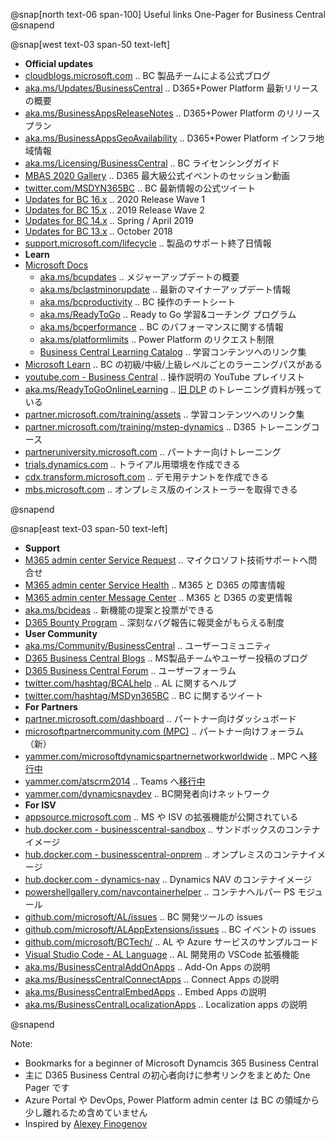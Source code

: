 @snap[north text-06 span-100]
Useful links One-Pager for Business Central
@snapend

@snap[west text-03 span-50 text-left]

- **Official updates**
- [cloudblogs.microsoft.com][101]           .. BC 製品チームによる公式ブログ
- [aka.ms/Updates/BusinessCentral][102]     .. D365+Power Platform 最新リリースの概要
- [aka.ms/BusinessAppsReleaseNotes][103]    .. D365+Power Platform のリリースプラン
- [aka.ms/BusinessAppsGeoAvailability][104] .. D365+Power Platform インフラ地域情報
- [aka.ms/Licensing/BusinessCentral][105]   .. BC ライセンシングガイド
- [MBAS 2020 Gallery][106]                  .. D365 最大級公式イベントのセッション動画
- [twitter.com/MSDYN365BC][107]             .. BC 最新情報の公式ツイート
- [Updates for BC 16.x][115]                .. 2020 Release Wave 1
- [Updates for BC 15.x][114]                .. 2019 Release Wave 2
- [Updates for BC 14.x][113]                .. Spring / April 2019
- [Updates for BC 13.x][112]                .. October 2018
- [support.microsoft.com/lifecycle][111]    .. 製品のサポート終了日情報
- **Learn**
- [Microsoft Docs][131]
  - [aka.ms/bcupdates][132]                            .. メジャーアップデートの概要
  - [aka.ms/bclastminorupdate][133]                    .. 最新のマイナーアップデート情報
  - [aka.ms/bcproductivity][134]                       .. BC 操作のチートシート
  - [aka.ms/ReadyToGo][135]                            .. Ready to Go 学習&コーチング プログラム
  - [aka.ms/bcperformance][136]                        .. BC のパフォーマンスに関する情報
  - [aka.ms/platformlimits][137]                       .. Power Platform のリクエスト制限
  - [Business Central Learning Catalog][138]           .. 学習コンテンツへのリンク集
- [Microsoft Learn][141]                               .. BC の初級/中級/上級レベルごとのラーニングパスがある
- [youtube.com - Business Central][142]                .. 操作説明の YouTube プレイリスト
- [aka.ms/ReadyToGoOnlineLearning][143]                .. [旧 DLP][301] のトレーニング資料が残っている
- [partner.microsoft.com/training/assets][144]         .. 学習コンテンツへのリンク集
- [partner.microsoft.com/training/mstep-dynamics][145] .. D365 トレーニングコース
- [partneruniversity.microsoft.com][146]               .. パートナー向けトレーニング
- [trials.dynamics.com][151]                           .. トライアル用環境を作成できる
- [cdx.transform.microsoft.com][152]                   .. デモ用テナントを作成できる
- [mbs.microsoft.com][153]                             .. オンプレミス版のインストーラーを取得できる

@snapend

[101]: https://cloudblogs.microsoft.com/dynamics365/product/business-central/ "BC 製品チームによる公式ブログ"
[102]: https://aka.ms/Updates/BusinessCentral          "D365 (CE/FO/BC 含む) と Power Platform 最新リリースの概要"
[103]: https://aka.ms/BusinessAppsReleaseNotes         "D365 (CE/FO/BC 含む) と Power Platform のリリースプラン"
[104]: https://aka.ms/BusinessAppsGeoAvailability      "D365 (CE/FO/BC 含む) と Power Platform インフラの地域情報"
[105]: https://aka.ms/Licensing/BusinessCentral        "BC ライセンシングガイド"
[106]: https://community.dynamics.com/365/mbas/f/microsoft-business-applications-summit-gallery-2020?category=Dynamics%20365%20Business%20Central
[107]: https://twitter.com/MSDYN365BC                  "BC 最新公式情報のツイート"
[111]: https://support.microsoft.com/lifecycle/search?alpha=Business%20Central "製品のサポート終了日情報"
[112]: https://support.microsoft.com/help/4470116/     "Updates for BC 13.x (October 2018)"
[113]: https://support.microsoft.com/help/4501292/     "Updates for BC 14.x (Spring / April 2019)"
[114]: https://support.microsoft.com/help/4528706/     "Updates for BC 15.x (2019 Wave 2)"
[115]: https://support.microsoft.com/help/4553289/     "Updates for BC 16.x (2020 Wave 1)"
[131]: https://aka.ms/Documentation/BusinessCentral    "Microsoft Docs .. ビジネスプロセス情報とITプロ向けコンテンツがある"
[132]: https://aka.ms/bcupdates                        "Major Updates of Business Central Online"
[133]: https://aka.ms/bclastminorupdate                "Last minor udpate for Business Central"
[134]: https://aka.ms/bcproductivity                   "Working with Business Central"
[135]: https://aka.ms/ReadyToGo                        "The “Ready to Go” Program"
[136]: https://aka.ms/bcperformance                    "Performance Overview"
[137]: https://aka.ms/platformlimits                   "Requests limits and allocations (Power platform)"
[138]: https://go.microsoft.com/fwlink/?linkid=2002101 "各トレーニングコンテンツへのリンク集（意思決定者、業務ユーザー、開発者、パートナーの別）"
[141]: https://aka.ms/bclearn                          "BC の初級/中級/上級レベルごとのラーニングパスがある"
[142]: https://www.youtube.com/playlist?list=PLcakwueIHoT-wVFPKUtmxlqcG1kJ0oqq4    "BC 操作説明の Youtube プレイリスト"
[143]: https://aka.ms/ReadyToGoOnlineLearning                                      "Microsoft Dynamics Learning Portal (DLP) .. ラーニングマテリアル"
[144]: https://partner.microsoft.com/training/assets#/?prod=microsoft-dynamics-365 "Training Gallery .. 各トレーニングコンテンツへのリンク"
[145]: https://partner.microsoft.com/ja-jp/training/mstep-dynamics                 "mstep オンライン .. パートナー向け D365 トレーニングコース（日本語のみ）"
[146]: https://partneruniversity.microsoft.com/                                    "Partner University .. パートナー向けトレーニング"
[151]: https://trials.dynamics.com/                                                "D365 Trials .. トライアル用環境を作成できる。M365テナントが別途必要"
[152]: https://cdx.transform.microsoft.com/                                        "デモ用テナントを作成できる。パートナー向け"
[153]: https://mbs.microsoft.com/customersource/Global/365Business                 "Customer Source .. オンプレミス版のインストーラーを取得できる"

@snap[east text-03 span-50 text-left]

- **Support**
- [M365 admin center Service Request][121]  .. マイクロソフト技術サポートへ問合せ
- [M365 admin center Service Health][122]   .. M365 と D365 の障害情報
- [M365 admin center Message Center][123]   .. M365 と D365 の変更情報
- [aka.ms/bcideas][124]                     .. 新機能の提案と投票ができる
- [D365 Bounty Program][125]                .. 深刻なバグ報告に報奨金がもらえる制度
- **User Community**
- [aka.ms/Community/BusinessCentral][211]   .. ユーザーコミュニティ
- [D365 Business Central Blogs][212]        .. MS製品チームやユーザー投稿のブログ
- [D365 Business Central Forum][213]        .. ユーザーフォーラム
- [twitter.com/hashtag/BCALhelp][214]       .. AL に関するヘルプ
- [twitter.com/hashtag/MSDyn365BC][215]     .. BC に関するツイート
- **For Partners**
- [partner.microsoft.com/dashboard][201]                     .. パートナー向けダッシュボード
- [microsoftpartnercommunity.com (MPC)][202]                 .. パートナー向けフォーラム（新）
- [yammer.com/microsoftdynamicspartnernetworkworldwide][203] .. MPC へ[移行中][303]
- [yammer.com/atscrm2014][204]                               .. Teams へ[移行中][304]
- [yammer.com/dynamicsnavdev][205]                           .. BC開発者向けネットワーク
- **For ISV**
- [appsource.microsoft.com][221]                     .. MS や ISV の拡張機能が公開されている
- [hub.docker.com - businesscentral-sandbox][222]    .. サンドボックスのコンテナイメージ
- [hub.docker.com - businesscentral-onprem][223]     .. オンプレミスのコンテナイメージ
- [hub.docker.com - dynamics-nav][224]               .. Dynamics NAV のコンテナイメージ
- [powershellgallery.com/navcontainerhelper][225]    .. コンテナヘルパー PS モジュール
- [github.com/microsoft/AL/issues][231]              .. BC 開発ツールの issues
- [github.com/microsoft/ALAppExtensions/issues][232] .. BC イベントの issues
- [github.com/microsoft/BCTech/][233]                .. AL や Azure サービスのサンプルコード
- [Visual Studio Code - AL Language][234]            .. AL 開発用の VSCode 拡張機能
- [aka.ms/BusinessCentralAddOnApps][241]             .. Add-On Apps の説明
- [aka.ms/BusinessCentralConnectApps][242]           .. Connect Apps の説明
- [aka.ms/BusinessCentralEmbedApps][243]             .. Embed Apps の説明
- [aka.ms/BusinessCentralLocalizationApps][244]      .. Localization apps の説明

@snapend

[121]: https://admin.microsoft.com/Adminportal/Home#/support        "Microsoft 365 Admin Center - New service request"
[122]: https://admin.microsoft.com/Adminportal/Home#/servicehealth  "Microsoft 365 Admin Center - Service health"
[123]: https://admin.microsoft.com/Adminportal/Home#/MessageCenter  "Microsoft 365 Admin Center - Message center"
[124]: https://aka.ms/bcideas                                       "Ideas .. 新しい機能のアイデアの提案と投票ができる"
[125]: https://www.microsoft.com/msrc/bounty-dynamics               "深刻なバグ報告に報奨金がもらえる制度"
[201]: https://aka.ms/collaborate                                   "Microsoft Partner dashboard .. パートナー向けダッシュボード"
[202]: https://www.microsoftpartnercommunity.com/t5/Business-Applications/ct-p/BizApps "パートナー向けフォーラム（新）"
[203]: https://www.yammer.com/microsoftdynamicspartnernetworkworldwide/ "パートナー向けフォーラム（旧）上の MPC へ移行中"
[204]: https://www.yammer.com/atscrm2014/                               "Teams へ移行中"
[205]: https://www.yammer.com/dynamicsnavdev/                           "Business Central Development External Network"
[211]: https://aka.ms/Community/BusinessCentral                         "ユーザーコミュニティ"
[212]: https://community.dynamics.com/business/b                        "MS製品チームやユーザー投稿のブログ"
[213]: https://community.dynamics.com/business/f/dynamics-365-business-central-forum "ユーザーフォーラム"
[214]: https://twitter.com/hashtag/BCALhelp                                                   "BCALhelp"
[215]: https://twitter.com/hashtag/MSDyn365BC                                                 "MSDyn365BC"
[221]: https://appsource.microsoft.com/marketplace/apps?product=dynamics-365-business-central "App Source .. ISV の拡張機能が公開されている"
[222]: https://hub.docker.com/_/microsoft-businesscentral-sandbox             "サンドボックス版公式コンテナイメージ"
[223]: https://hub.docker.com/_/microsoft-businesscentral-onprem              "オンプレミス版公式コンテナイメージ"
[224]: https://hub.docker.com/r/microsoft/dynamics-nav                        "Dynamics NAV の公式コンテナイメージ"
[225]: https://www.powershellgallery.com/packages/navcontainerhelper/         "コンテナヘルパー PS モジュール"
[231]: https://github.com/microsoft/AL/issues                                 "BC 開発ツールの issue"
[232]: https://github.com/microsoft/ALAppExtensions/issues                    "BC イベントの issues"
[233]: https://github.com/microsoft/BCTech/                                   "AL や Azure Service Bus のサンプル"
[234]: https://marketplace.visualstudio.com/items?itemName=ms-dynamics-smb.al "AL 言語 VSCode 拡張機能"
[241]: https://aka.ms/BusinessCentralAddOnApps                                "Add-On Apps の説明"
[242]: https://aka.ms/BusinessCentralConnectApps                              "Connect Apps の説明"
[243]: https://aka.ms/BusinessCentralEmbedApps                                "Embed Apps の説明"
[244]: https://aka.ms/BusinessCentralLocalizationApps                         "Localization apps の説明"
[301]: https://www.microsoftpartnercommunity.com/t5/Competency-Training/Dynamics-Learning-Portal-DLP-Retirement/m-p/16411 "Dynamics Learning Portal (DLP) will be retired in April 2020"
[302]: https://www.microsoftpartnercommunity.com/t5/NEW-Product-GTM-Events-and-more/PartnerSource-retirement-postponed/m-p/19362 "PartnerSource retirement postponed"
[303]: https://www.yammer.com/microsoftdynamicspartnernetworkworldwide/threads/556433008394240
[304]: https://www.yammer.com/atscrm2014/threads/636799060049920
<!-- [   ]: https://aka.ms/BusinessCentralConsultingServices -->
<!-- [   ]: https://aka.ms/mbas2019DYN -->
<!-- [   ]: https://powerusers.microsoft.com/t5/Microsoft-Business-Applications/bd-p/PA_MBAS_Gallery?filter=p_dynamics+365+business+central -->
<!-- [   ]: https://community.dynamics.com/365/mbas/f/mbas-gallery?category=Dynamics%20365%20Business%20Central "2019" -->
<!-- [   ]: https://community.dynamics.com/365/mbas/f/microsoft-business-applications-summit-gallery-2020?category=Dynamics%20365%20Business%20Central "2020" -->
<!-- [   ]: https://community.powerbi.com/t5/Themes-Gallery/Dynamics-365-Business-Central-inspired-theme/td-p/841502 "Business Central inspired theme" -->
<!-- [   ]: https://github.com/Microsoft/cal-open-library/ "C/AL Open Library" -->
<!-- [   ]: https://roadmap.dynamics.com/ -->
<!-- [   ]: https://aka.ms/Events/BusinessCentral -->
<!-- [   ]: https://aka.ms/Trials/BusinessCentral -->
<!-- [   ]: https://aka.ms/GetStartedWithApps -->
<!-- [   ]: https://aka.ms/BusinessCentralApps -->
<!-- [   ]: https://aka.ms/GetSandboxForBusinessCentral .. https://signup.microsoft.com/signup -->
<!-- [   ]: https://aka.ms/GetBC .. https://portal.azure.com/#create/Microsoft.Template -->
<!-- [   ]: https://aka.ms/BCSandboxAzure -->
<!-- [   ]: https://aka.ms/BCSandboxLocal -->
<!-- [   ]: https://aka.ms/msftdynamics365 -->
<!-- [   ]: https://aka.ms/d365-compliance-list -->
<!-- [   ]: https://aka.ms/mbasppc .. powerusers.microsoft.com -->
<!-- [   ]: https://aka.ms/mbasd365c .. community.dynamics.com -->
<!-- [   ]: https://aka.ms/pa/mbas2018 .. Power Apps Blog Event recap -->
<!-- [   ]: https://aka.ms/pa/mbas2019 .. Power Apps Blog Event recap -->
<!-- [   ]: https://github.com/microsoftDocs/dynamics365smb-docs -->
<!-- [   ]: https://github.com/microsoftDocs/dynamics365smb-devitpro-pb -->
<!-- [   ]: https://aka.ms/PowerPlatformReleasePlan "Power Platform のリリースプラン" -->
<!-- [   ]: https://aka.ms/BusinessCentralLicensing -->
<!-- [   ]: https://aka.ms/Licensing/BusinessCentral -->
<!-- [   ]: https://aka.ms/dynamics_365_international_availability_deck "International availability of Dynamics 365 (PDF)" -->
<!-- [   ]: https://mbs.microsoft.com/partnersource/  "Partner Source" -->
<!-- [   ]: https://businesscenter.mbs.microsoft.com/ "Partner Source Business Center" -->
<!-- [   ]: https://support.microsoft.com/en-us/allproducts -->
<!-- [   ]: https://mbs.microsoft.com/customersource/Global/help/help/technicalsupportrequest -->
<!-- [   ]: https://lcs.dynamics.com/v2 "FO のデプロイ/アップデート/問合せ管理。現時点 FO のみ" -->
<!-- [102]: https://aka.ms/Dynamics365ReleaseOverview .. dynamics.microsoft.com/business-applications/product-updates/ -->
<!-- [102]: https://aka.ms/Dynamics365CommReleaseCalendar .. dynamics.microsoft.com/business-applications/product-updates/ -->
<!-- [102]: https://aka.ms/rr-virtual-event-video .. dynamics.microsoft.com/business-applications/product-updates/ -->
<!-- [104]: https://aka.ms/Dynamics365ReleasePlan       "Dynamics 365: 2020 release wave 1 plan" -->
<!-- [104]: https://aka.ms/Dynamics365CommReleasePlan -->
<!-- [104]: https://aka.ms/Dynamics365ReleaseFAQs -->
<!-- [114]: https://aka.ms/BusinessCentralIdeas -->
<!-- [114]: https://aka.ms/Dynamics365BusinessCentralIts -->
<!-- [   ]: https://cloudblogs.microsoft.com/dynamics365/ -->
<!-- [   ]: https://twitter.com/MSFTDynamics365 -->
<!-- [   ]: https://www.youtube.com/channel/UCJGCg4rB3QSs8y_1FquelBQ -->
<!-- [   ]: https://www.linkedin.com/showcase/microsoft-dynamics/ -->
<!-- [   ]: https://www.facebook.com/msftdynamics365/ -->
<!-- [   ]: https://transform.microsoft.com/tools -->
<!-- [   ]: https://aka.ms/bagreleasecalendar -->
<!-- [   ]: https://aka.ms/EarlyAccessOpt-in -->
<!-- [   ]: https://aka.ms/Dynamics365EAFeatures -->
<!-- [   ]: https://aka.ms/PowerPlatformEAFeatures -->
<!-- [   ]: https://aka.ms/EarlyAccessFeatures -->
<!-- [   ]: https://aka.ms/2019rw2OptIn -->
<!-- [   ]: https://aka.ms/vscodekeybindings -->
<!-- [   ]: https://code.visualstudio.com/shortcuts/keyboard-shortcuts-windows.pdf -->
<!-- [   ]: https://techcommunity.microsoft.com/ -->
<!-- [   ]: https://docs.microsoft.com/answers/ -->
<!-- [   ]: https://aka.ms/learn -->
<!-- [   ]: https://aka.ms/migratecourselist -->
<!-- [   ]: https://appsource.microsoft.com/product/dynamics-365-business-central/PUBID.microsoftdynsmb%7CAID.3a67602d-0a4f-4ae4-ad03-c1124f6ac3cf%7CPAPPID.54fbef8e-d15e-4424-9504-5aeb21281e65 -->
<!-- [   ]: https://appsource.microsoft.com/product/power-bi/microsoftdynsmb.businesscentral_finance -->
<!-- [   ]: https://appsource.microsoft.com/product/power-bi/microsoftdynsmb.businesscentral_sales -->
<!-- [   ]: https://appsource.microsoft.com/product/office/WA104379629 -->
<!-- [   ]: https://appsource.microsoft.com/product/office/WA104380330 -->
<!-- [   ]: https://aka.ms/Azure/Shortcuts -->
<!-- [   ]: https://aka.ms/Azure/Learn -->
<!-- [   ]: https://aka.ms/AzureStack/Shortcuts -->
<!-- [   ]: https://aka.ms/AzureServiceHealth -->
<!-- [   ]: https://status.azure.com/status -->
<!-- [   ]: https://status.dev.azure.com/ -->
<!-- [   ]: https://portal.azure.com/#blade/Microsoft_Azure_Support/HelpAndSupportBlade/overview -->
<!-- [   ]: https://portal.azure.com/ -->
<!-- [   ]: https://aex.dev.azure.com/me -->
<!-- [   ]: https://admin.powerplatform.microsoft.com/ -->
<!-- [   ]: https://admin.businessplatform.microsoft.com/environments -->
<!--
https://www.yammer.com/dynamicsaxfeedbackprograms/ "Finance and Operations Insider Program"
https://www.yammer.com/microsoftdynamicspartnernetworkworldwide/ "Microsoft Dynamics Managed Partner Worldwide"

https://dynamics.microsoft.com/en-us/migration-program/#Apply

## Community

https://www.d365ug.com
https://www.navug.com/

## Contribution

https://www.microsoft.com/ja-jp/language/
https://www.microsoft.com/ja-jp/language/StyleGuides
https://docs.microsoft.com/style-guide/welcome/

## Update

https://learning.eventbuilder.com/event/15682/recording

https://aka.ms/bctelemetry "https://docs.microsoft.com/dynamics365/business-central/dev-itpro/administration/telemetry-overview"
https://aka.ms/bctelemetrysamples "https://github.com/microsoft/BCTech/tree/master/samples/AppInsights"
https://aka.ms/azuremonitor "https://azure.microsoft.com/en-us/services/monitor/"

## Downloads

https://mbs.microsoft.com/customersource/Global/365Business/support/support-news/bconpremdownload
https://mbs.microsoft.com/customersource/Global/365Business/support/support-news/bconpremdownload_2019
https://mbs.microsoft.com/customersource/Global/365Business/support/support-news/bconpremdownload_2019_wave2
https://mbs.microsoft.com/customersource/Global/365Business/downloads/service-packs/PowerBI_contentpack_changes
https://aka.ms/bctelemetrysamples
https://aka.ms/bccountries
https://aka.ms/csp
https://aka.ms/getnav

-->

Note:

- Bookmarks for a beginner of Microsoft Dynamcis 365 Business Central
- 主に D365 Business Central の初心者向けに参考リンクをまとめた One Pager です
- Azure Portal や DevOps, Power Platform admin center は BC の領域から少し離れるため含めていません
- Inspired by [Alexey Finogenov](https://community.dynamics.com/business/f/dynamics-365-business-central-forum/307965/info-useful-links)
